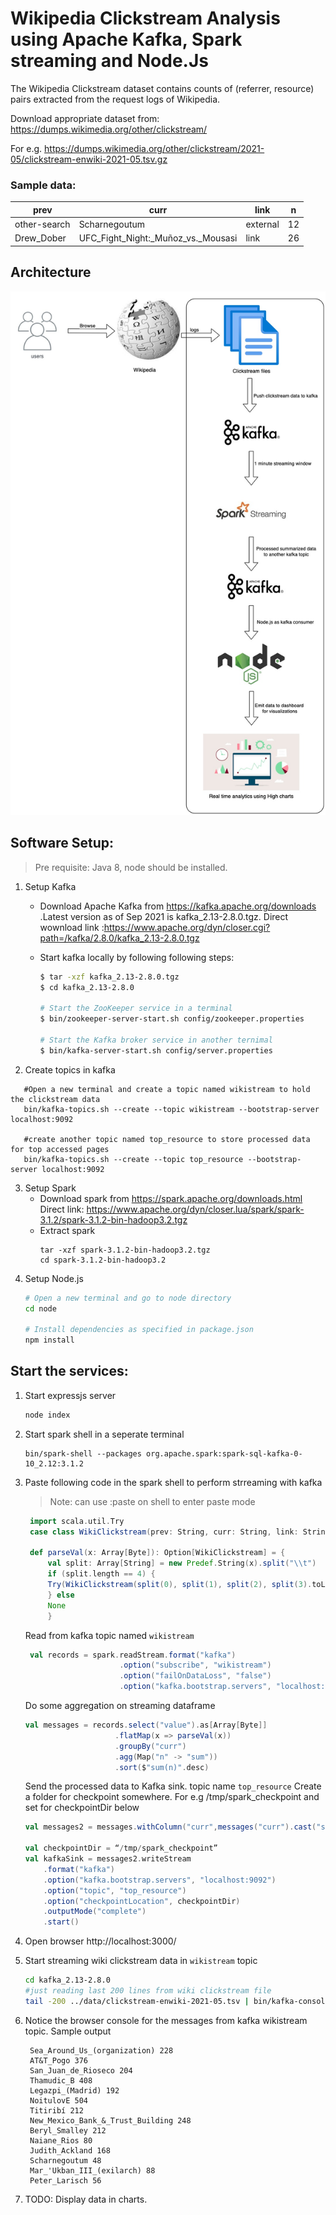 # Wikipedia Clickstream Analysis using Apache Kafka, Spark streaming and Node.Js

The Wikipedia Clickstream dataset contains counts of (referrer, resource) pairs extracted from the request logs of Wikipedia. 

Download appropriate dataset from: https://dumps.wikimedia.org/other/clickstream/

For e.g. https://dumps.wikimedia.org/other/clickstream/2021-05/clickstream-enwiki-2021-05.tsv.gz 

### Sample data:
|prev|curr|link|n|
|----|----|----|----|
other-search |	Scharnegoutum	| external	| 12
Drew_Dober	| UFC_Fight_Night:_Muñoz_vs._Mousasi |	link |	26

## Architecture

![architecture](docs/clickstream_processing_architecture.jpg)

## Software Setup:
> Pre requisite: Java 8, node should be installed.

1. Setup Kafka
   
   - Download Apache Kafka from https://kafka.apache.org/downloads .Latest version as of Sep 2021 is kafka_2.13-2.8.0.tgz. Direct wownload link :https://www.apache.org/dyn/closer.cgi?path=/kafka/2.8.0/kafka_2.13-2.8.0.tgz

   - Start kafka locally by following following steps:

        ```bash
        $ tar -xzf kafka_2.13-2.8.0.tgz
        $ cd kafka_2.13-2.8.0

        # Start the ZooKeeper service in a terminal
        $ bin/zookeeper-server-start.sh config/zookeeper.properties

        # Start the Kafka broker service in another ternimal
        $ bin/kafka-server-start.sh config/server.properties
        ```
2. Create topics in kafka
```
   #Open a new terminal and create a topic named wikistream to hold the clickstream data
   bin/kafka-topics.sh --create --topic wikistream --bootstrap-server localhost:9092

   #create another topic named top_resource to store processed data for top accessed pages
   bin/kafka-topics.sh --create --topic top_resource --bootstrap-server localhost:9092
```
3. Setup Spark
   - Download spark from https://spark.apache.org/downloads.html Direct link: https://www.apache.org/dyn/closer.lua/spark/spark-3.1.2/spark-3.1.2-bin-hadoop3.2.tgz
   - Extract spark
        ```
        tar -xzf spark-3.1.2-bin-hadoop3.2.tgz 
        cd spark-3.1.2-bin-hadoop3.2
        ```
4. Setup Node.js
    ```bash
    # Open a new terminal and go to node directory 
    cd node

    # Install dependencies as specified in package.json
    npm install
    ```
    
## Start the services:
1. Start expressjs server 
   ```bash
   node index
   ```
2. Start spark shell in a seperate terminal
   ```
   bin/spark-shell --packages org.apache.spark:spark-sql-kafka-0-10_2.12:3.1.2
   ```
3. Paste following code in the spark shell to perform strreaming with kafka
   > Note: can use :paste on shell to enter paste mode
   ```scala
    import scala.util.Try
    case class WikiClickstream(prev: String, curr: String, link: String, n: Long)

    def parseVal(x: Array[Byte]): Option[WikiClickstream] = {
        val split: Array[String] = new Predef.String(x).split("\\t")
        if (split.length == 4) {
        Try(WikiClickstream(split(0), split(1), split(2), split(3).toLong)).toOption
        } else
        None
        }
   ```
    Read from kafka topic named `wikistream`
   ```scala
    val records = spark.readStream.format("kafka")
                        .option("subscribe", "wikistream")
                        .option("failOnDataLoss", "false")
                        .option("kafka.bootstrap.servers", "localhost:9092").load()
    ```
    Do some aggregation on streaming dataframe 
    ```scala
    val messages = records.select("value").as[Array[Byte]]
                        .flatMap(x => parseVal(x))
                        .groupBy("curr")
                        .agg(Map("n" -> "sum"))
                        .sort($"sum(n)".desc)
    ```
    Send the processed data to Kafka sink. topic name `top_resource`
    Create a folder for checkpoint somewhere. For e.g /tmp/spark_checkpoint and set for checkpointDir below
    ```scala
    val messages2 = messages.withColumn("curr",messages("curr").cast("string")).withColumn("sum(n)",messages("sum(n)").cast("string")).withColumnRenamed("curr","key").withColumnRenamed("sum(n)","value")

    val checkpointDir = “/tmp/spark_checkpoint”
    val kafkaSink = messages2.writeStream
        .format("kafka")
        .option("kafka.bootstrap.servers", "localhost:9092")
        .option("topic", "top_resource")
        .option("checkpointLocation", checkpointDir)
        .outputMode("complete")
        .start()
   ```

4.  Open browser http://localhost:3000/
5.  Start streaming wiki clickstream data in `wikistream` topic
    ```bash
    cd kafka_2.13-2.8.0
    #just reading last 200 lines from wiki clickstream file
    tail -200 ../data/clickstream-enwiki-2021-05.tsv | bin/kafka-console-producer.sh --broker-list localhost:9092 --topic wikistream --producer.config=config/producer.properties
    ```
6. Notice the browser console for the messages from kafka wikistream topic. 
   Sample output
   ```
    Sea_Around_Us_(organization) 228
    AT&T_Pogo 376
    San_Juan_de_Rioseco 204
    Thamudic_B 408
    Legazpi_(Madrid) 192
    NoitulovE 504
    Titiribí 212
    New_Mexico_Bank_&_Trust_Building 248
    Beryl_Smalley 212
    Naiane_Rios 80
    Judith_Ackland 168
    Scharnegoutum 48
    Mar_'Ukban_III_(exilarch) 88
    Peter_Larisch 56

   ```
7. TODO: Display data in charts.
